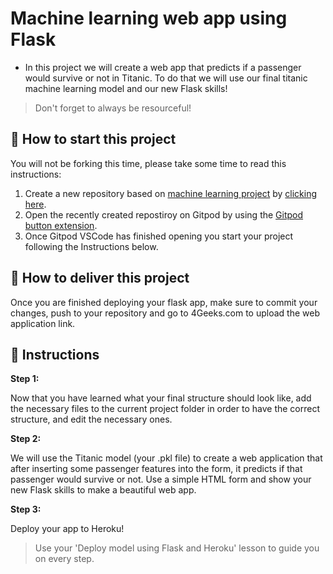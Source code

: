 <!-- hide -->
# Machine learning web app using Flask
<!-- endhide -->

- In this project we will create a web app that predicts if a passenger would survive or not in Titanic. To do that we will use our final titanic machine learning model and our new Flask skills!  

>Don't forget to always be resourceful!

## 🌱  How to start this project

You will not be forking this time, please take some time to read this instructions:

1. Create a new repository based on [machine learning project](https://github.com/4GeeksAcademy/machine-learning-python-template/generate) by [clicking here](https://github.com/4GeeksAcademy/machine-learning-python-template).
2. Open the recently created repostiroy on Gitpod by using the [Gitpod button extension](https://www.gitpod.io/docs/browser-extension/).
3. Once Gitpod VSCode has finished opening you start your project following the Instructions below.

## 🚛 How to deliver this project

Once you are finished deploying your flask app, make sure to commit your changes, push to your repository and go to 4Geeks.com to upload the web application link.

## 📝 Instructions

**Step 1:**

Now that you have learned what your final structure should look like, add the necessary files to the current project folder in order to have the correct structure, and edit the necessary ones.

**Step 2:**

We will use the Titanic model (your .pkl file) to create a web application that after inserting some passenger features into the form, it predicts if that passenger would survive or not. Use a simple HTML form and show your new Flask skills to make a beautiful web app.

**Step 3:**

Deploy your app to Heroku!

>Use your 'Deploy model using Flask and Heroku' lesson to guide you on every step.
